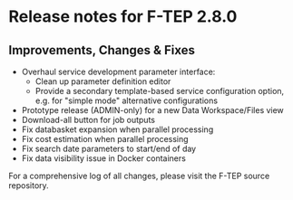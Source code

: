 # Release notes for F-TEP 2.8.0

## Improvements, Changes &amp; Fixes

* Overhaul service development parameter interface:
  * Clean up parameter definition editor
  * Provide a secondary template-based service configuration option, e.g. for
    "simple mode" alternative configurations
* Prototype release (ADMIN-only) for a new Data Workspace/Files view
* Download-all button for job outputs
* Fix databasket expansion when parallel processing
* Fix cost estimation when parallel processing
* Fix search date parameters to start/end of day
* Fix data visibility issue in Docker containers

For a comprehensive log of all changes, please visit the F-TEP source
repository.

